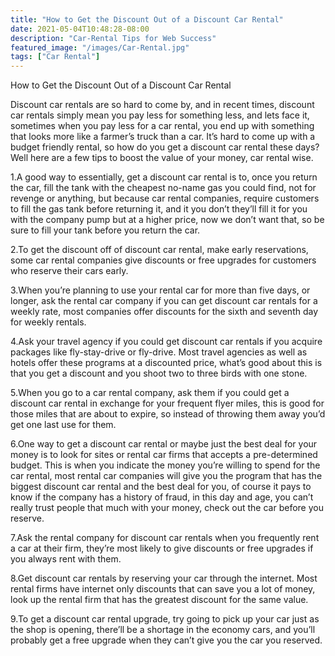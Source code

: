 ```yaml
---
title: "How to Get the Discount Out of a Discount Car Rental"
date: 2021-05-04T10:48:28-08:00
description: "Car-Rental Tips for Web Success"
featured_image: "/images/Car-Rental.jpg"
tags: ["Car Rental"]
---
```


How to Get the Discount Out of a Discount Car Rental

Discount car rentals are so hard to come by, and in recent times, discount car rentals simply mean you pay less for something less, and lets face it, sometimes when you pay less for a car rental, you end up with something that looks more like a farmer’s truck than a car. It’s hard to come up with a budget friendly rental, so how do you get a discount car rental these days? Well here are a few tips to boost the value of your money, car rental wise.

1.A good way to essentially, get a discount car rental is to, once you return the car, fill the tank with the cheapest no-name gas you could find, not for revenge or anything, but because car rental companies, require customers to fill the gas tank before returning it, and it you don’t they’ll fill it for you with the company pump but at a higher price, now we don’t want that, so be sure to fill your tank before you return the car.

2.To get the discount off of discount car rental, make early reservations, some car rental companies give discounts or free upgrades for customers who reserve their cars early.

3.When you’re planning to use your rental car for more than five days, or longer, ask the rental car company if you can get discount car rentals for a weekly rate, most companies offer discounts for the sixth and seventh day for weekly rentals.

4.Ask your travel agency if you could get discount car rentals if you acquire packages like fly-stay-drive or fly-drive. Most travel agencies as well as hotels offer these programs at a discounted price, what’s good about this is that you get a discount and you shoot two to three birds with one stone.

5.When you go to a car rental company, ask them if you could get a discount car rental in exchange for your frequent flyer miles, this is good for those miles that are about to expire, so instead of throwing them away you’d get one last use for them.

6.One way to get a discount car rental or maybe just the best deal for your money is to look for sites or rental car firms that accepts a pre-determined budget. This is when you indicate the money you’re willing to spend for the car rental, most rental car companies will give you the program that has the biggest discount car rental and the best deal for you, of course it pays to know if the company has a history of fraud, in this day and age, you can’t really trust people that much with your money, check out the car before you reserve.

7.Ask the rental company for discount car rentals when you frequently rent a car at their firm, they’re most likely to give discounts or free upgrades if you always rent with them.

8.Get discount car rentals by reserving your car through the internet. Most rental firms have internet only discounts that can save you a lot of money, look up the rental firm that has the greatest discount for the same value.

9.To get a discount car rental upgrade, try going to pick up your car just as the shop is opening, there’ll be a shortage in the economy cars, and you’ll probably get a free upgrade when they can’t give you the car you reserved.


